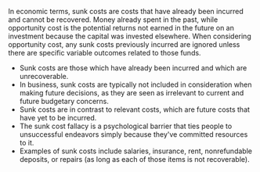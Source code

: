 In economic terms, sunk costs are costs that have already been incurred and cannot be recovered.
Money already spent in the past, while opportunity cost is the potential returns not earned in the future on an investment because the capital was invested elsewhere. When considering opportunity cost, any sunk costs previously incurred are ignored unless there are specific variable outcomes related to those funds.

-   Sunk costs are those which have already been incurred and which are unrecoverable.
-   In business, sunk costs are typically not included in consideration when making future decisions, as they are seen as irrelevant to current and future budgetary concerns.
-   Sunk costs are in contrast to relevant costs, which are future costs that have yet to be incurred.
-   The sunk cost fallacy is a psychological barrier that ties people to unsuccessful endeavors simply because they've committed resources to it.
-   Examples of sunk costs include salaries, insurance, rent, nonrefundable deposits, or repairs (as long as each of those items is not recoverable).